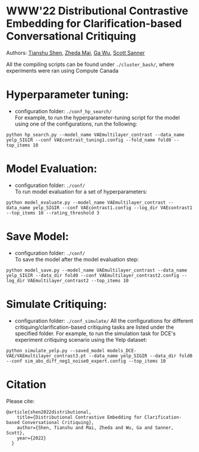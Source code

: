 # WWW'22 Distributional Contrastive Embedding for Clarification-based Conversational Critiquing

Authors: 
[Tianshu Shen](https://tinabbb.github.io/), 
[Zheda Mai](https://zheda-mai.github.io/), 
[Ga Wu](https://wuga214.github.io/), 
[Scott Sanner](https://d3m.mie.utoronto.ca/)

All the compiling scripts can be found under `./cluster_bash/`, where experiments were ran using Compute Canada  

# Hyperparameter tuning:
* configuration folder: `./conf_hp_search/` <br>
For example, to run the hyperparameter-tuning script for the model using one of the configurations, run the following:

```
python hp_search.py --model_name VAEmultilayer_contrast --data_name yelp_SIGIR --conf VAEcontrast_tuning1.config --fold_name fold0 --top_items 10
```

# Model Evaluation:
* configuration folder: `./conf/` <br>
To run model evaluation for a set of hyperparameters:
```
python model_evaluate.py --model_name VAEmultilayer_contrast --data_name yelp_SIGIR --conf VAEcontrast1.config --log_dir VAEcontrast1 --top_items 10 --rating_threshold 3
```

# Save Model: 
* configuration folder: `./conf/` <br>
To save the model after the model evaluation step:
```
python model_save.py --model_name VAEmultilayer_contrast --data_name yelp_SIGIR --data_dir fold0 --conf VAEmultilayer_contrast2.config --log_dir VAEmultilayer_contrast2 --top_items 10
```


# Simulate Critiquing:
* configuration folder: `./conf_simulate/`
All the configurations for different critiquing/clarification-based critiquing tasks are listed under the specified folder. For example, to run the simulation task for DCE's experiment critiquing scenario using the Yelp dataset:
```
python simulate_yelp.py --saved_model models_DCE-VAE/VAEmultilayer_contrast3.pt --data_name yelp_SIGIR --data_dir fold0 --conf sim_abs_diff_neg1_noise0_expert.config --top_items 10
```

# Citation
Please cite:

```
@article{shen2022distributional,
    title={Distributional Contrastive Embedding for Clarification-based Conversational Critiquing},
    author={Shen, Tianshu and Mai, Zheda and Wu, Ga and Sanner, Scott},
    year={2022}
  }
```
